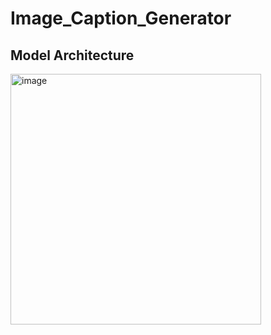 # Image_Caption_Generator
<h2> Model Architecture </h2> 
<img width="401" alt="image" src="https://github.com/ankitaanand28/Image_Caption_Generator/assets/95133586/ab509878-94ba-4318-a3e2-ca50baa47630">


